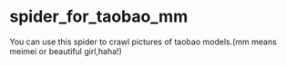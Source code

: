 spider_for_taobao_mm
====================

You can use this spider to crawl pictures of taobao models.(mm means meimei or beautiful girl,haha!)

